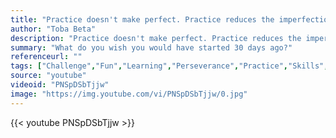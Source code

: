 ```yaml
---
title: "Practice doesn't make perfect. Practice reduces the imperfection."
author: "Toba Beta"
description: "Practice doesn't make perfect. Practice reduces the imperfection. - Toba Beta quotes from GetInspired365.com"
summary: "What do you wish you would have started 30 days ago?"
referenceurl: ""
tags: ["Challenge","Fun","Learning","Perseverance","Practice","Skills",]
source: "youtube"
videoid: "PNSpDSbTjjw"
image: "https://img.youtube.com/vi/PNSpDSbTjjw/0.jpg"
---
```


{{< youtube PNSpDSbTjjw >}}
